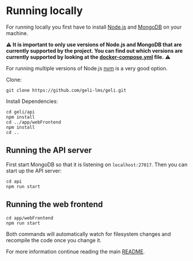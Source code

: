 # Running locally

For running locally you first have to install [Node.js](https://nodejs.org/en/download/package-manager/) 
and [MongoDB](https://docs.mongodb.com/manual/installation/) on your machine.

⚠️ **It is important to only use versions of Node.js and MongoDB that are currently 
supported by the project. You can find out which versions are currently supported by 
looking at the [docker-compose.yml](../../docker-compose.yml) file.** ⚠️

For running multiple versions of Node.js [nvm](https://github.com/creationix/nvm)
is a very good option.

Clone:

    git clone https://github.com/geli-lms/geli.git

Install Dependencies:

    cd geli/api
    npm install
    cd ../app/webFrontend
    npm install
    cd ..


## Running the API server

First start MongoDB so that it is listening on `localhost:27017`. Then you can start up the API server:

    cd api
    npm run start


## Running the web frontend

    cd app/webFrontend
    npm run start


Both commands will automatically watch for filesystem changes and recompile the code
once you change it.

For more information continue reading the main [README](../../README.md).
